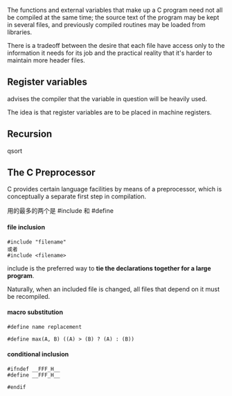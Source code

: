 The functions and external variables that make up a C program need not all be compiled at the same time; the source text of the program may be kept in several files, and previously compiled routines may be loaded from libraries.

There is a tradeoff between the desire that each file have access only to the information it needs for its job and the practical reality that it's harder to maintain more header files.

## Register variables

advises the compiler that the variable in question will be heavily used.

The idea is that register variables are to be placed in machine registers.

## Recursion

qsort

## The C Preprocessor

C provides certain language facilities by means of a preprocessor, which is conceptually a separate first step in compilation.

用的最多的两个是 #include 和 #define

#### file inclusion

```
#include "filename"
或者
#include <filename>
```

include is the preferred way to **tie the declarations together for a large program**.

Naturally, when an included file is changed, all files that depend on it must be recompiled.

#### macro substitution

```
#define name replacement

#define max(A, B) ((A) > (B) ? (A) : (B))
```

#### conditional inclusion

```
#ifndef __FFF_H__
#define __FFF_H__

#endif
```

